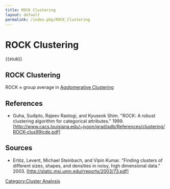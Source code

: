 ```yaml
---
title: ROCK Clustering
layout: default
permalink: /index.php/ROCK_Clustering
---
```


# ROCK Clustering

{{stub}}

## ROCK Clustering
ROCK $\approx$ group average in [Agglomerative Clustering](Agglomerative_Clustering)


## References
- Guha, Sudipto, Rajeev Rastogi, and Kyuseok Shim. "ROCK: A robust clustering algorithm for categorical attributes." 1999. [http://www.cacs.louisiana.edu/~jyoon/grad/adb/References/clustering/ROCK-clus99icde.pdf]


## Sources
- Ertöz, Levent, Michael Steinbach, and Vipin Kumar. "Finding clusters of different sizes, shapes, and densities in noisy, high dimensional data." 2003. [http://static.msi.umn.edu/rreports/2003/73.pdf]


[Category:Cluster Analysis](Category_Cluster_Analysis)